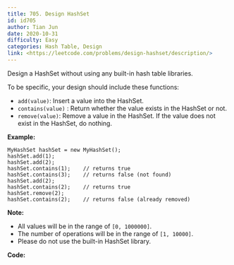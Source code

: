 ```yaml
---
title: 705. Design HashSet
id: id705
author: Tian Jun
date: 2020-10-31
difficulty: Easy
categories: Hash Table, Design
link: <https://leetcode.com/problems/design-hashset/description/>
---
```


Design a HashSet without using any built-in hash table libraries.

To be specific, your design should include these functions:

  * `add(value)`: Insert a value into the HashSet. 
  * `contains(value)` : Return whether the value exists in the HashSet or not.
  * `remove(value)`: Remove a value in the HashSet. If the value does not exist in the HashSet, do nothing.

  
**Example:**
            MyHashSet hashSet = new MyHashSet();    hashSet.add(1);             hashSet.add(2);             hashSet.contains(1);    // returns true    hashSet.contains(3);    // returns false (not found)    hashSet.add(2);              hashSet.contains(2);    // returns true    hashSet.remove(2);              hashSet.contains(2);    // returns false (already removed)    

  
**Note:**

  * All values will be in the range of `[0, 1000000]`.
  * The number of operations will be in the range of `[1, 10000]`.
  * Please do not use the built-in HashSet library.


**Code:**
